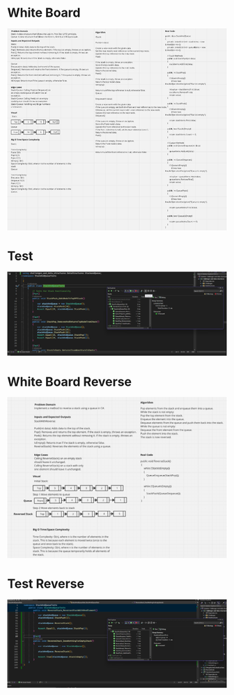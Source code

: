 ﻿# White Board 
![white board](./WBSQ.png)
# Test 
![Test Stack and Queue](./TestSQ.png)

# White Board Reverse
![WB reverse](./ReverseWB.png)
# Test Reverse
![Test Reverse](./TestReverse.png)